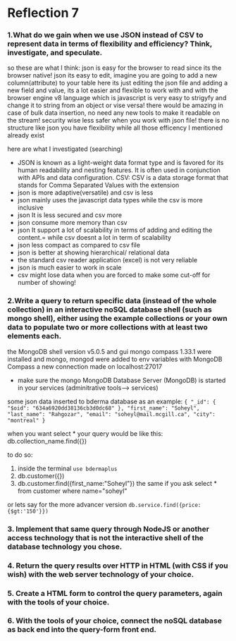 # Reflection 7

### 1.What do we gain when we use JSON instead of CSV to represent data in terms of flexibility and efficiency? Think, investigate, and speculate.

so these are what I think:
json is easy for the browser to read since its the browser native! json its easy to edit, imagine you are going to add a new column(attribute) to your table here its just editing the json file and adding a new field and value, its a lot easier and flexible to work with and with the browser engine v8 language which is javascript is very easy to strigyfy and change it to string from an object or vise versa! there would be amazing in case of bulk data insertion, no need any new tools to make it readable on the stream! security wise less safer when you work with json file! there is no structure like json you have flexibility while all those efficency I mentioned already exist

here are what I investigated (searching)

- JSON is known as a light-weight data format type and is favored for its human readability and nesting features. It is often used in conjunction with APIs and data configuration. CSV: CSV is a data storage format that stands for Comma Separated Values with the extension
- json is more adaptive(versatile) and csv is less
- json mainly uses the javascript data types while the csv is more inclusive
- json It is less secured and csv more
- json consume more memory than csv
- json It support a lot of scalability in terms of adding and editing the content.= while csv doesnt a lot in term of scalability
- json less compact as compared to csv file
- json is better at showing hierarchical/ relational data
- the standard csv reader application (excel) is not very reliable
- json is much easier to work in scale
- csv might lose data when you are forced to make some cut-off for number of showing!

### 2.Write a query to return specific data (instead of the whole collection) in an interactive noSQL database shell (such as mongo shell), either using the example collections or your own data to populate two or more collections with at least two elements each.

the MongoDB shell version v5.0.5 and gui mongo compass 1.33.1 were installed and mongo, mongod were added to env variables
with MongoDB Compass a new connection made on localhost:27017

- make sure the mongo MongoDB Database Server (MongoDB) is started in your services (adminitrative tools--> services)

some json data inserted to bderma database as an example:
`{ "_id": { "$oid": "634a6920dd38136cb3d0dc68" }, "first_name": "Soheyl", "last_name": "Rahgozar", "email": "soheyl@mail.mcgill.ca", "city": "montreal" }`

when you want select \* your query would be like this:
db.collection_name.find({})

to do so:

1. inside the terminal `use bdermaplus`
2. db.customer({})
3. db.customer.find({first_name:"Soheyl"}) the same if you ask select \* from customer where name="soheyl"

or lets say for the more advancer version
`db.service.find({price: {$gt:'150'}})`

### 3. Implement that same query through NodeJS or another access technology that is not the interactive shell of the database technology you chose.

### 4. Return the query results over HTTP in HTML (with CSS if you wish) with the web server technology of your choice.

### 5. Create a HTML form to control the query parameters, again with the tools of your choice.

### 6. With the tools of your choice, connect the noSQL database as back end into the query-form front end.
